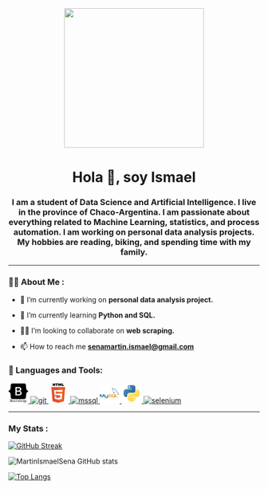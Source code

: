 <div id="header" align="center">
    <img src="https://media.giphy.com/media/MT5UUV1d4CXE2A37Dg/giphy.gif" width="280" height="280" />
    <h1 align="center">Hola 👋, soy Ismael</h1>
    <h3 align="center">I am a student of Data Science and Artificial Intelligence. I live in the province of Chaco-Argentina. I am passionate about everything related      to Machine Learning, statistics, and process automation. I am working on personal data analysis projects. My hobbies are reading, biking, and spending time with        my family.</h3>
</div>


--- 

### 👨‍💻 About Me :

- 🔭 I’m currently working on **personal data analysis project.**

- 🌱 I’m currently learning **Python and SQL.**

- 👨‍💼 I’m looking to collaborate on **web scraping.**

- 📫 How to reach me **senamartin.ismael@gmail.com**

<div align="left">
    <h3> 🔨 Languages and Tools:</h3>
    <div>
        <p align="left"> <a href="https://getbootstrap.com" target="_blank" rel="noreferrer"> <img src="https://raw.githubusercontent.com/devicons/devicon/master/icons/bootstrap/bootstrap-plain-wordmark.svg" alt="bootstrap" width="40" height="40"/> </a> <a href="https://git-scm.com/" target="_blank" rel="noreferrer"> <img src="https://www.vectorlogo.zone/logos/git-scm/git-scm-icon.svg" alt="git" width="40" height="40"/> </a> <a href="https://www.w3.org/html/" target="_blank" rel="noreferrer"> <img src="https://raw.githubusercontent.com/devicons/devicon/master/icons/html5/html5-original-wordmark.svg" alt="html5" width="40" height="40"/> </a> <a href="https://www.microsoft.com/en-us/sql-server" target="_blank" rel="noreferrer"> <img src="https://www.svgrepo.com/show/303229/microsoft-sql-server-logo.svg" alt="mssql" width="40" height="40"/> </a> <a href="https://www.mysql.com/" target="_blank" rel="noreferrer"> <img src="https://raw.githubusercontent.com/devicons/devicon/master/icons/mysql/mysql-original-wordmark.svg" alt="mysql" width="40" height="40"/> </a> <a href="https://www.python.org" target="_blank" rel="noreferrer"> <img src="https://raw.githubusercontent.com/devicons/devicon/master/icons/python/python-original.svg" alt="python" width="40" height="40"/> </a> <a href="https://www.selenium.dev" target="_blank" rel="noreferrer"> <img src="https://raw.githubusercontent.com/detain/svg-logos/780f25886640cef088af994181646db2f6b1a3f8/svg/selenium-logo.svg" alt="selenium" width="40" height="40"/> </a> </p>
    </div>
</div>

--- 

### My Stats : 

[![GitHub Streak](http://github-readme-streak-stats.herokuapp.com?user=MartinIsmaelSena&theme=neon&hide_border=FALSO&border_radius=5&date_format=j%20M%5B%20Y%5D)](https://git.io/streak-stats)

![MartinIsmaelSena GitHub stats](https://github-readme-stats.vercel.app/api?username=MartinIsmaelSena&show_icons=true&theme=radical)

[![Top Langs](https://github-readme-stats.vercel.app/api/top-langs/?username=MartinIsmaelSena&hide_progress=true)](https://github.com/MartinIsmaelSena)
